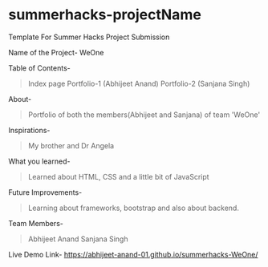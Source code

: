 # summerhacks-projectName
Template For Summer Hacks Project Submission

Name of the Project-
WeOne


Table of Contents-
> Index page
> Portfolio-1 (Abhijeet Anand)
> Portfolio-2 (Sanjana Singh)


About-
>Portfolio of both the members(Abhijeet and Sanjana) of team 'WeOne'


Inspirations-
>My brother and Dr Angela


What you learned-
>Learned about HTML, CSS and a little bit of JavaScript


Future Improvements-
>Learning about frameworks, bootstrap and also about backend.


Team Members-
>Abhijeet Anand
>Sanjana Singh


Live Demo Link-
https://abhijeet-anand-01.github.io/summerhacks-WeOne/